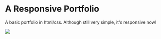 # A Responsive Portfolio

A basic portfolio in html/css. Although still very simple, it's responsive now! 

![](https://media.giphy.com/media/9K2nFglCAQClO/giphy.gif)
